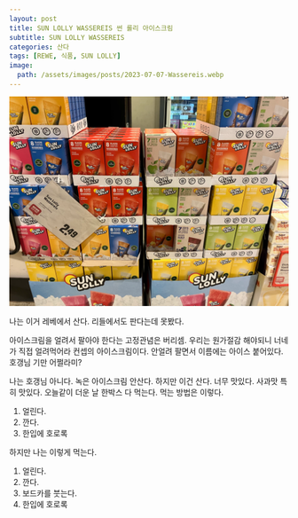 ```yaml
---
layout: post
title: SUN LOLLY WASSEREIS 썬 롤리 아이스크림
subtitle: SUN LOLLY WASSEREIS
categories: 산다
tags: [REWE, 식품, SUN LOLLY]
image:
  path: /assets/images/posts/2023-07-07-Wassereis.webp
---
```


![SUN LOLLY WASSEREIS](/assets/images/posts/2023-07-07-Wassereis.webp)

나는 이거 레베에서 산다. 리들에서도 판다는데 못봤다.

아이스크림을 얼려서 팔아야 한다는 고정관념은 버리셈. 우리는 원가절감 해야되니 너네가 직접 얼려먹어라 컨셉의 아이스크림이다. 안얼려 팔면서 이름에는 아이스 붙어있다. 호갱님 기만 어쩔라미?

나는 호갱님 아니다. 녹은 아이스크림 안산다. 하지만 이건 산다. 너무 맛있다. 사과맛 특히 맛있다. 오늘같이 더운 날 한박스 다 먹는다. 먹는 방법은 이렇다.

1.  얼린다.
2.  깐다.
3.  한입에 호로록

하지만 나는 이렇게 먹는다.

1.  얼린다.
2.  깐다.
3.  보드카를 붓는다.
4.  한입에 호로록
